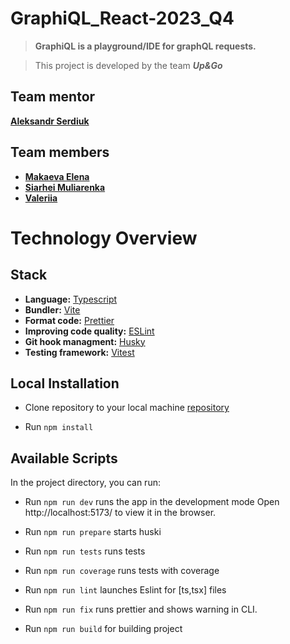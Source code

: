 # GraphiQL_React-2023_Q4

> **GraphiQL is a playground/IDE for graphQL requests.**

> This project is developed by the team **_Up&Go_**

## Team mentor

[**Aleksandr Serdiuk**](https://github.com/alexserdyuk83 'Aleksandr`s GitHub')

## Team members

- [**Makaeva Elena** ](https://github.com/MakaevaElena 'Elena`s GitHub')
- [**Siarhei Muliarenka**](https://github.com/surface74 'Siarhei`s GitHub')
- [**Valeriia**](https://github.com/MaleryValery 'Valeriia`s GitHub')

# Technology Overview

## Stack

- **Language:** [Typescript](https://www.typescriptlang.org/)
- **Bundler:** [Vite](https://vitejs.dev/)
- **Format code:** [Prettier](https://prettier.io/docs/en/index.html)
- **Improving code quality:** [ESLint](https://eslint.org/docs/latest/use/getting-started)
- **Git hook managment:** [Husky](https://github.com/typicode/husky#readme)
- **Testing framework:** [Vitest](https://vitest.dev/)

## Local Installation

- Clone repository to your local machine [repository](https://github.com/MakaevaElena/graphiql-app)

- Run `npm install`

## Available Scripts

In the project directory, you can run:

- Run `npm run dev` runs the app in the development mode
  Open http://localhost:5173/ to view it in the browser.

- Run `npm run prepare` starts huski
- Run `npm run tests` runs tests
- Run `npm run coverage` runs tests with coverage
- Run `npm run lint` launches Eslint for [ts,tsx] files
- Run `npm run fix` runs prettier and shows warning in CLI.
- Run `npm run build` for building project
